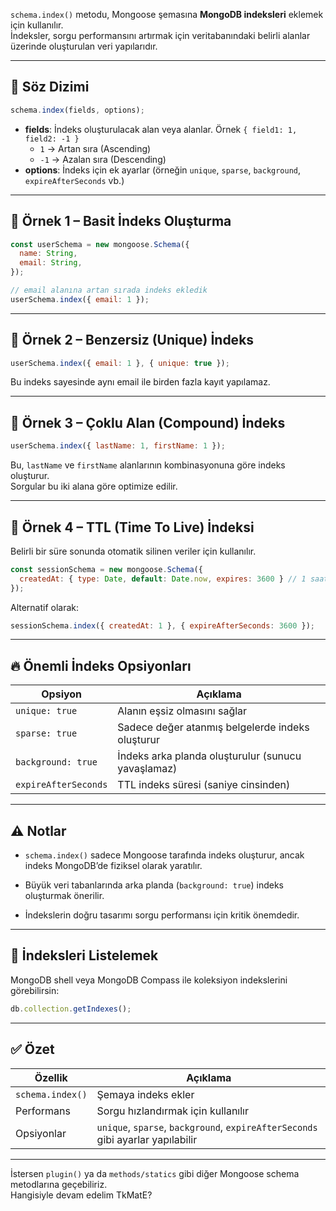 
`schema.index()` metodu, Mongoose şemasına **MongoDB indeksleri** eklemek için kullanılır.  
İndeksler, sorgu performansını artırmak için veritabanındaki belirli alanlar üzerinde oluşturulan veri yapılarıdır.

---

## 🧠 Söz Dizimi

```js
schema.index(fields, options);
```

- **fields**: İndeks oluşturulacak alan veya alanlar. Örnek `{ field1: 1, field2: -1 }`
    - `1` → Artan sıra (Ascending)
    - `-1` → Azalan sıra (Descending)   
- **options**: İndeks için ek ayarlar (örneğin `unique`, `sparse`, `background`, `expireAfterSeconds` vb.)

---

## 🧪 Örnek 1 – Basit İndeks Oluşturma

```js
const userSchema = new mongoose.Schema({
  name: String,
  email: String,
});

// email alanına artan sırada indeks ekledik
userSchema.index({ email: 1 });
```

---

## 🧪 Örnek 2 – Benzersiz (Unique) İndeks

```js
userSchema.index({ email: 1 }, { unique: true });
```

Bu indeks sayesinde aynı email ile birden fazla kayıt yapılamaz.

---

## 🧪 Örnek 3 – Çoklu Alan (Compound) İndeks

```js
userSchema.index({ lastName: 1, firstName: 1 });
```

Bu, `lastName` ve `firstName` alanlarının kombinasyonuna göre indeks oluşturur.  
Sorgular bu iki alana göre optimize edilir.

---

## 🧪 Örnek 4 – TTL (Time To Live) İndeksi

Belirli bir süre sonunda otomatik silinen veriler için kullanılır.

```js
const sessionSchema = new mongoose.Schema({
  createdAt: { type: Date, default: Date.now, expires: 3600 } // 1 saat sonra sil
});
```

Alternatif olarak:

```js
sessionSchema.index({ createdAt: 1 }, { expireAfterSeconds: 3600 });
```

---

## 🔥 Önemli İndeks Opsiyonları

|Opsiyon|Açıklama|
|---|---|
|`unique: true`|Alanın eşsiz olmasını sağlar|
|`sparse: true`|Sadece değer atanmış belgelerde indeks oluşturur|
|`background: true`|İndeks arka planda oluşturulur (sunucu yavaşlamaz)|
|`expireAfterSeconds`|TTL indeks süresi (saniye cinsinden)|

---

## ⚠️ Notlar

- `schema.index()` sadece Mongoose tarafında indeks oluşturur, ancak indeks MongoDB’de fiziksel olarak yaratılır.
    
- Büyük veri tabanlarında arka planda (`background: true`) indeks oluşturmak önerilir.
    
- İndekslerin doğru tasarımı sorgu performansı için kritik önemdedir.
    

---

## 🧩 İndeksleri Listelemek

MongoDB shell veya MongoDB Compass ile koleksiyon indekslerini görebilirsin:

```js
db.collection.getIndexes();
```

---

## ✅ Özet

|Özellik|Açıklama|
|---|---|
|`schema.index()`|Şemaya indeks ekler|
|Performans|Sorgu hızlandırmak için kullanılır|
|Opsiyonlar|`unique`, `sparse`, `background`, `expireAfterSeconds` gibi ayarlar yapılabilir|

---

İstersen `plugin()` ya da `methods/statics` gibi diğer Mongoose schema metodlarına geçebiliriz.  
Hangisiyle devam edelim TkMatE?